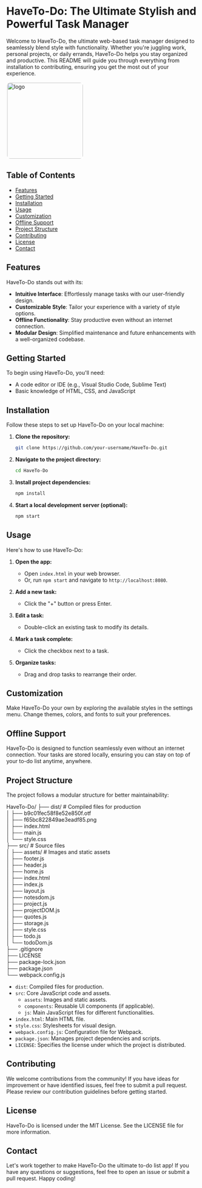 # HaveTo-Do: The Ultimate Stylish and Powerful Task Manager

Welcome to HaveTo-Do, the ultimate web-based task manager designed to seamlessly blend style with functionality. Whether you're juggling work, personal projects, or daily errands, HaveTo-Do helps you stay organized and productive. This README will guide you through everything from installation to contributing, ensuring you get the most out of your experience.

<img src="https://github.com/Success1308/HaveTo-Do/assets/167788445/df6309b0-532a-495d-98c3-7bf9b79c02bb" alt="logo" width="200" style="border: 2px solid white; border-radius: 10px;"/>

## Table of Contents

- [Features](#features)
- [Getting Started](#getting-started)
- [Installation](#installation)
- [Usage](#usage)
- [Customization](#customization)
- [Offline Support](#offline-support)
- [Project Structure](#project-structure)
- [Contributing](#contributing)
- [License](#license)
- [Contact](#contact)

## Features

HaveTo-Do stands out with its:

- **Intuitive Interface**: Effortlessly manage tasks with our user-friendly design.
- **Customizable Style**: Tailor your experience with a variety of style options.
- **Offline Functionality**: Stay productive even without an internet connection.
- **Modular Design**: Simplified maintenance and future enhancements with a well-organized codebase.

## Getting Started

To begin using HaveTo-Do, you'll need:

- A code editor or IDE (e.g., Visual Studio Code, Sublime Text)
- Basic knowledge of HTML, CSS, and JavaScript

## Installation

Follow these steps to set up HaveTo-Do on your local machine:

1. **Clone the repository:**

    ```bash
    git clone https://github.com/your-username/HaveTo-Do.git
    ```

2. **Navigate to the project directory:**

    ```bash
    cd HaveTo-Do
    ```

3. **Install project dependencies:**

    ```bash
    npm install
    ```

4. **Start a local development server (optional):**

    ```bash
    npm start
    ```

## Usage

Here's how to use HaveTo-Do:

1. **Open the app:**
   - Open `index.html` in your web browser.
   - Or, run `npm start` and navigate to `http://localhost:8080`.

2. **Add a new task:**
   - Click the "+" button or press Enter.

3. **Edit a task:**
   - Double-click an existing task to modify its details.

4. **Mark a task complete:**
   - Click the checkbox next to a task.

5. **Organize tasks:**
   - Drag and drop tasks to rearrange their order.

## Customization

Make HaveTo-Do your own by exploring the available styles in the settings menu. Change themes, colors, and fonts to suit your preferences.

## Offline Support

HaveTo-Do is designed to function seamlessly even without an internet connection. Your tasks are stored locally, ensuring you can stay on top of your to-do list anytime, anywhere.

## Project Structure

The project follows a modular structure for better maintainability:

HaveTo-Do/
├── dist/ # Compiled files for production <br>
│ ├── b9c01fec58f8e52e850f.otf <br>
│ ├── f65bc822849ae3eadf85.png <br>
│ ├── index.html<br>
│ ├── main.js<br>
│ └── style.css<br>
├── src/ # Source files<br>
│ ├── assets/ # Images and static assets<br>
│ ├── footer.js<br>
│ ├── header.js<br>
│ ├── home.js<br>
│ ├── index.html<br>
│ ├── index.js<br>
│ ├── layout.js<br>
│ ├── notesdom.js<br>
│ ├── project.js<br>
│ ├── projectDOM.js<br>
│ ├── quotes.js<br>
│ ├── storage.js<br>
│ ├── style.css<br>
│ ├── todo.js<br>
│ └── todoDom.js<br>
├── .gitignore<br>
├── LICENSE<br>
├── package-lock.json<br>
├── package.json<br>
└── webpack.config.js<br>



- `dist`: Compiled files for production.
- `src`: Core JavaScript code and assets.
  - `assets`: Images and static assets.
  - `components`: Reusable UI components (if applicable).
  - `js`: Main JavaScript files for different functionalities.
- `index.html`: Main HTML file.
- `style.css`: Stylesheets for visual design.
- `webpack.config.js`: Configuration file for Webpack.
- `package.json`: Manages project dependencies and scripts.
- `LICENSE`: Specifies the license under which the project is distributed.

## Contributing

We welcome contributions from the community! If you have ideas for improvement or have identified issues, feel free to submit a pull request. Please review our contribution guidelines before getting started.

## License

HaveTo-Do is licensed under the MIT License. See the LICENSE file for more information.

## Contact

Let's work together to make HaveTo-Do the ultimate to-do list app! If you have any questions or suggestions, feel free to open an issue or submit a pull request. Happy coding!









